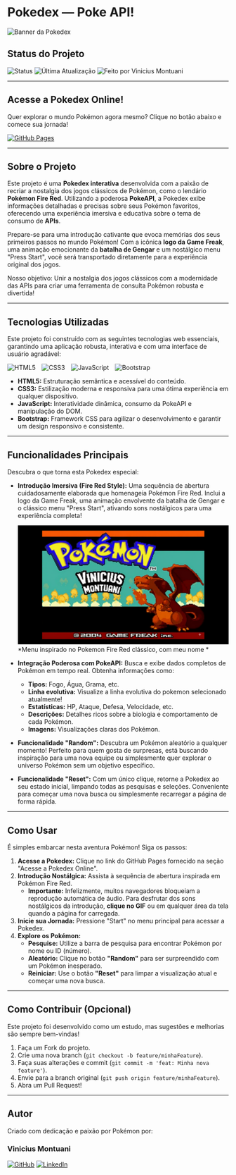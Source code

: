 # Pokedex — Poke API!
![Banner da Pokedex](./Assets/img/banner.png)
## Status do Projeto

![Status](https://img.shields.io/badge/Status-Concluido-purple?style=flat-square)
![Última Atualização](https://img.shields.io/badge/Última%20atualização-Setembro%202025-informational?style=flat-square)
![Feito por Vinicius Montuani](https://img.shields.io/badge/Autor-Vinicius_Montuani-blueviolet?style=flat-square)

---

## Acesse a Pokedex Online!

Quer explorar o mundo Pokémon agora mesmo? Clique no botão abaixo e comece sua jornada!

[![GitHub Pages](https://img.shields.io/badge/GitHub%20Pages-Acessar-121013?style=for-the-badge&logo=github&logoColor=white)](https://vinicius3442.github.io/Pokedex/)

---

## Sobre o Projeto

Este projeto é uma **Pokedex interativa** desenvolvida com a paixão de recriar a nostalgia dos jogos clássicos de Pokémon, como o lendário **Pokémon Fire Red**. Utilizando a poderosa **PokeAPI**, a Pokedex exibe informações detalhadas e precisas sobre seus Pokémon favoritos, oferecendo uma experiência imersiva e educativa sobre o tema de consumo de **APIs**.

Prepare-se para uma introdução cativante que evoca memórias dos seus primeiros passos no mundo Pokémon! Com a icônica **logo da Game Freak**, uma animação emocionante da **batalha de Gengar** e um nostálgico menu "Press Start", você será transportado diretamente para a experiência original dos jogos.

Nosso objetivo: Unir a nostalgia dos jogos clássicos com a modernidade das APIs para criar uma ferramenta de consulta Pokémon robusta e divertida!

---

## Tecnologias Utilizadas

Este projeto foi construído com as seguintes tecnologias web essenciais, garantindo uma aplicação robusta, interativa e com uma interface de usuário agradável:

<p align="left">
  <img src="https://cdn.jsdelivr.net/gh/devicons/devicon/icons/html5/html5-original.svg" alt="HTML5" width="50" height="50" style="margin-right: 10px;"/>
  <img src="https://cdn.jsdelivr.net/gh/devicons/devicon/icons/css3/css3-original.svg" alt="CSS3" width="50" height="50" style="margin-right: 10px;"/>
  <img src="https://cdn.jsdelivr.net/gh/devicons/devicon/icons/javascript/javascript-original.svg" alt="JavaScript" width="50" height="50" style="margin-right: 10px;"/>
  <img src="https://cdn.jsdelivr.net/gh/devicons/devicon/icons/bootstrap/bootstrap-original.svg" alt="Bootstrap" width="50" height="50"/>
</p>

*   **HTML5:** Estruturação semântica e acessível do conteúdo.
*   **CSS3:** Estilização moderna e responsiva para uma ótima experiência em qualquer dispositivo.
*   **JavaScript:** Interatividade dinâmica, consumo da PokeAPI e manipulação do DOM.
*   **Bootstrap:** Framework CSS para agilizar o desenvolvimento e garantir um design responsivo e consistente.

---

## Funcionalidades Principais

Descubra o que torna esta Pokedex especial:

*   **Introdução Imersiva (Fire Red Style):**
    Uma sequência de abertura cuidadosamente elaborada que homenageia Pokémon Fire Red. Inclui a logo da Game Freak, uma animação envolvente da batalha de Gengar e o clássico menu "Press Start", ativando sons nostálgicos para uma experiência completa!
    
    ![Introdução Fire Red](./Assets/img/Pokemenu.png)
    *Menu inspirado no Pokemon Fire Red clássico, com meu nome *

*   **Integração Poderosa com PokeAPI:**
    Busca e exibe dados completos de Pokémon em tempo real. Obtenha informações como:
    *   **Tipos:** Fogo, Água, Grama, etc.
    *   **Linha evolutiva:** Visualize a linha evolutiva do pokemon selecionado atualmente!
    *   **Estatísticas:** HP, Ataque, Defesa, Velocidade, etc.
    *   **Descrições:** Detalhes ricos sobre a biologia e comportamento de cada Pokémon.
    *   **Imagens:** Visualizações claras dos Pokémon.

*   **Funcionalidade "Random":**
    Descubra um Pokémon aleatório a qualquer momento! Perfeito para quem gosta de surpresas, está buscando inspiração para uma nova equipe ou simplesmente quer explorar o universo Pokémon sem um objetivo específico.

*   **Funcionalidade "Reset":**
    Com um único clique, retorne a Pokedex ao seu estado inicial, limpando todas as pesquisas e seleções. Conveniente para começar uma nova busca ou simplesmente recarregar a página de forma rápida.

---

## Como Usar

É simples embarcar nesta aventura Pokémon! Siga os passos:

1.  **Acesse a Pokedex:** Clique no link do GitHub Pages fornecido na seção "Acesse a Pokedex Online".
2.  **Introdução Nostálgica:** Assista à sequência de abertura inspirada em Pokémon Fire Red.
    *   **Importante:** Infelizmente, muitos navegadores bloqueiam a reprodução automática de áudio. Para desfrutar dos sons nostálgicos da introdução, **clique no GIF** ou em qualquer área da tela quando a página for carregada.
3.  **Inicie sua Jornada:** Pressione "Start" no menu principal para acessar a Pokedex.
4.  **Explore os Pokémon:**
    *   **Pesquise:** Utilize a barra de pesquisa para encontrar Pokémon por nome ou ID (número).
    *   **Aleatório:** Clique no botão **"Random"** para ser surpreendido com um Pokémon inesperado.
    *   **Reiniciar:** Use o botão **"Reset"** para limpar a visualização atual e começar uma nova busca.

---

## Como Contribuir (Opcional)

Este projeto foi desenvolvido como um estudo, mas sugestões e melhorias são sempre bem-vindas!

1.  Faça um Fork do projeto.
2.  Crie uma nova branch (`git checkout -b feature/minhaFeature`).
3.  Faça suas alterações e commit (`git commit -m 'feat: Minha nova feature'`).
4.  Envie para a branch original (`git push origin feature/minhaFeature`).
5.  Abra um Pull Request!

---

## Autor

Criado com dedicação e paixão por Pokémon por:

### Vinicius Montuani

[![GitHub](https://img.shields.io/badge/GitHub-000?style=for-the-badge&logo=github&logoColor=white)](https://github.com/vinicius3442)
[![LinkedIn](https://img.shields.io/badge/LinkedIn-0A66C2?style=for-the-badge&logo=linkedin&logoColor=white)](https://linkedin.com/in/vinicius-montuani)
